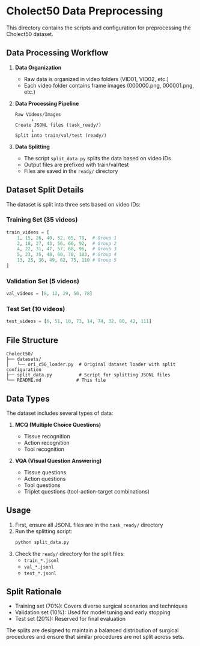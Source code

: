 # Cholect50 Data Preprocessing

This directory contains the scripts and configuration for preprocessing the Cholect50 dataset.

## Data Processing Workflow

1. **Data Organization**
   - Raw data is organized in video folders (VID01, VID02, etc.)
   - Each video folder contains frame images (000000.png, 000001.png, etc.)

2. **Data Processing Pipeline**
   ```
   Raw Videos/Images
         ↓
   Create JSONL files (task_ready/)
         ↓
   Split into train/val/test (ready/)
   ```

3. **Data Splitting**
   - The script `split_data.py` splits the data based on video IDs
   - Output files are prefixed with train/val/test
   - Files are saved in the `ready/` directory

## Dataset Split Details

The dataset is split into three sets based on video IDs:

### Training Set (35 videos)
```python
train_videos = [
    1, 15, 26, 40, 52, 65, 79,  # Group 1
    2, 18, 27, 43, 56, 66, 92,  # Group 2
    4, 22, 31, 47, 57, 68, 96,  # Group 3
    5, 23, 35, 48, 60, 70, 103, # Group 4
    13, 25, 36, 49, 62, 75, 110 # Group 5
]
```

### Validation Set (5 videos)
```python
val_videos = [8, 12, 29, 50, 78]
```

### Test Set (10 videos)
```python
test_videos = [6, 51, 10, 73, 14, 74, 32, 80, 42, 111]
```

## File Structure

```
Cholect50/
├── datasets/
│   └── ori_c50_loader.py  # Original dataset loader with split configuration
├── split_data.py          # Script for splitting JSONL files
└── README.md             # This file
```

## Data Types

The dataset includes several types of data:

1. **MCQ (Multiple Choice Questions)**
   - Tissue recognition
   - Action recognition
   - Tool recognition

2. **VQA (Visual Question Answering)**
   - Tissue questions
   - Action questions
   - Tool questions
   - Triplet questions (tool-action-target combinations)

## Usage

1. First, ensure all JSONL files are in the `task_ready/` directory
2. Run the splitting script:
   ```bash
   python split_data.py
   ```
3. Check the `ready/` directory for the split files:
   - `train_*.jsonl`
   - `val_*.jsonl`
   - `test_*.jsonl`

## Split Rationale

- Training set (70%): Covers diverse surgical scenarios and techniques
- Validation set (10%): Used for model tuning and early stopping
- Test set (20%): Reserved for final evaluation

The splits are designed to maintain a balanced distribution of surgical procedures and ensure that similar procedures are not split across sets.